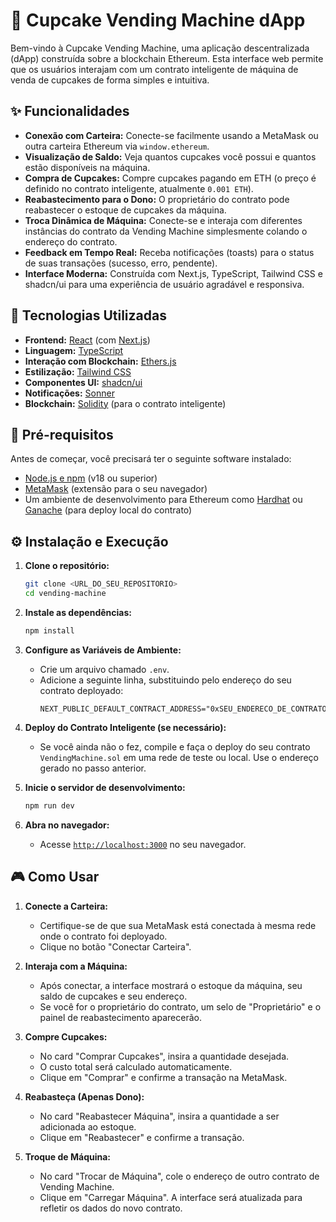 # 🧁 Cupcake Vending Machine dApp

Bem-vindo à Cupcake Vending Machine, uma aplicação descentralizada (dApp) construída sobre a blockchain Ethereum. Esta interface web permite que os usuários interajam com um contrato inteligente de máquina de venda de cupcakes de forma simples e intuitiva.

## ✨ Funcionalidades

- **Conexão com Carteira:** Conecte-se facilmente usando a MetaMask ou outra carteira Ethereum via `window.ethereum`.
- **Visualização de Saldo:** Veja quantos cupcakes você possui e quantos estão disponíveis na máquina.
- **Compra de Cupcakes:** Compre cupcakes pagando em ETH (o preço é definido no contrato inteligente, atualmente `0.001 ETH`).
- **Reabastecimento para o Dono:** O proprietário do contrato pode reabastecer o estoque de cupcakes da máquina.
- **Troca Dinâmica de Máquina:** Conecte-se e interaja com diferentes instâncias do contrato da Vending Machine simplesmente colando o endereço do contrato.
- **Feedback em Tempo Real:** Receba notificações (toasts) para o status de suas transações (sucesso, erro, pendente).
- **Interface Moderna:** Construída com Next.js, TypeScript, Tailwind CSS e shadcn/ui para uma experiência de usuário agradável e responsiva.

## 🚀 Tecnologias Utilizadas

- **Frontend:** [React](https://reactjs.org/) (com [Next.js](https://nextjs.org/))
- **Linguagem:** [TypeScript](https://www.typescriptlang.org/)
- **Interação com Blockchain:** [Ethers.js](https://ethers.io/)
- **Estilização:** [Tailwind CSS](https://tailwindcss.com/)
- **Componentes UI:** [shadcn/ui](https://ui.shadcn.com/)
- **Notificações:** [Sonner](https://sonner.emilkowal.ski/)
- **Blockchain:** [Solidity](https://soliditylang.org/) (para o contrato inteligente)

## 🔧 Pré-requisitos

Antes de começar, você precisará ter o seguinte software instalado:

- [Node.js e npm](https://nodejs.org/en/) (v18 ou superior)
- [MetaMask](https://metamask.io/) (extensão para o seu navegador)
- Um ambiente de desenvolvimento para Ethereum como [Hardhat](https://hardhat.org/) ou [Ganache](https://trufflesuite.com/ganache/) (para deploy local do contrato)

## ⚙️ Instalação e Execução

1.  **Clone o repositório:**
    ```bash
    git clone <URL_DO_SEU_REPOSITORIO>
    cd vending-machine
    ```

2.  **Instale as dependências:**
    ```bash
    npm install
    ```

3.  **Configure as Variáveis de Ambiente:**
    - Crie um arquivo chamado `.env`.
    - Adicione a seguinte linha, substituindo pelo endereço do seu contrato deployado:
      ```
      NEXT_PUBLIC_DEFAULT_CONTRACT_ADDRESS="0xSEU_ENDERECO_DE_CONTRATO_AQUI"
      ```

4.  **Deploy do Contrato Inteligente (se necessário):**
    - Se você ainda não o fez, compile e faça o deploy do seu contrato `VendingMachine.sol` em uma rede de teste ou local. Use o endereço gerado no passo anterior.

5.  **Inicie o servidor de desenvolvimento:**
    ```bash
    npm run dev
    ```

6.  **Abra no navegador:**
    - Acesse [`http://localhost:3000`](http://localhost:3000) no seu navegador.

## 🎮 Como Usar

1.  **Conecte a Carteira:**
    - Certifique-se de que sua MetaMask está conectada à mesma rede onde o contrato foi deployado.
    - Clique no botão "Conectar Carteira".

2.  **Interaja com a Máquina:**
    - Após conectar, a interface mostrará o estoque da máquina, seu saldo de cupcakes e seu endereço.
    - Se você for o proprietário do contrato, um selo de "Proprietário" e o painel de reabastecimento aparecerão.

3.  **Compre Cupcakes:**
    - No card "Comprar Cupcakes", insira a quantidade desejada.
    - O custo total será calculado automaticamente.
    - Clique em "Comprar" e confirme a transação na MetaMask.

4.  **Reabasteça (Apenas Dono):**
    - No card "Reabastecer Máquina", insira a quantidade a ser adicionada ao estoque.
    - Clique em "Reabastecer" e confirme a transação.

5.  **Troque de Máquina:**
    - No card "Trocar de Máquina", cole o endereço de outro contrato de Vending Machine.
    - Clique em "Carregar Máquina". A interface será atualizada para refletir os dados do novo contrato.
